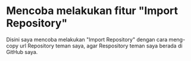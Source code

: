# Mencoba melakukan fitur "Import Repository"
Disini saya mencoba melakukan "Import Repository" dengan cara meng-copy url Repository teman saya, agar Respository teman saya berada di GitHub saya.
